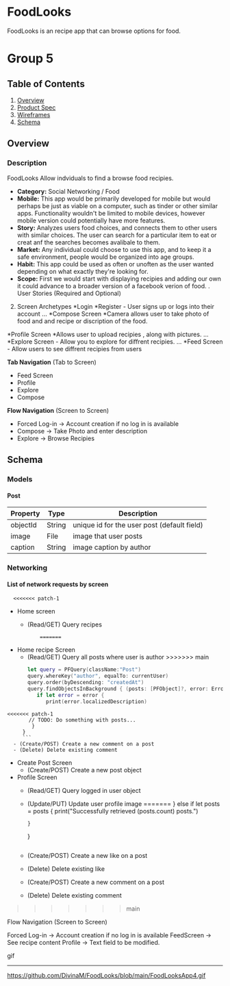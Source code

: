# FoodLooks
FoodLooks is an recipe app that can browse options for food.
# Group 5 

## Table of Contents
1. [Overview](#Overview)
1. [Product Spec](#Product-Spec)
1. [Wireframes](#Wireframes)
1. [Schema](#Schema)

## Overview
### Description
FoodLooks Allow indviduals to find a browse food recipies. 

- **Category:** Social Networking / Food
- **Mobile:** This app would be primarily developed for mobile but would perhaps be just as viable on a computer, such as tinder or other similar apps. Functionality wouldn't be limited to mobile devices, however mobile version could potentially have more features.
- **Story:** Analyzes users food choices, and connects them to other users with similar choices. The user can search for a particular item to eat or creat anf the searches becomes avalibale to them. 
- **Market:** Any individual could choose to use this app, and to keep it a safe environment, people would be organized into age groups.
- **Habit:** This app could be used as often or unoften as the user wanted depending on what exactly they're looking for.
- **Scope:** First we would start with displaying recipies and adding our own it could advance to a broader version of a facebook verion of food. 
. User Stories (Required and Optional)




2. Screen Archetypes
*Login
*Register - User signs up or logs into their account
...
*Compose Screen 
*Camera allows user to take photo of food and and recipe or discription of the food.

*Profile Screen
*Allows user to upload recipies , along with pictures.
...
*Explore Screen - Allow you to explore for diffrent recipies. 
...
*Feed Screen - Allow users to see diffrent recipies from users




**Tab Navigation** (Tab to Screen)

* Feed Screen
* Profile
* Explore
* Compose 

**Flow Navigation** (Screen to Screen)
* Forced Log-in -> Account creation if no log in is available
* Compose  ->  Take Photo and enter description
* Explore -> Browse Recipies 





## Schema 
### Models
#### Post

   | Property      | Type     | Description |
   | ------------- | -------- | ------------|
   | objectId      | String   | unique id for the user post (default field) |
   | image         | File     | image that user posts |
   | caption       | String   | image caption by author |
   

### Networking
#### List of network requests by screen
      <<<<<<< patch-1
   - Home screen
      - (Read/GET) Query recipes 
    
                =======
   - Home recipe Screen
      - (Read/GET) Query all posts where user is author
                >>>>>>> main
         ```swift
         let query = PFQuery(className:"Post")
         query.whereKey("author", equalTo: currentUser)
         query.order(byDescending: "createdAt")
         query.findObjectsInBackground { (posts: [PFObject]?, error: Error?) in
            if let error = error { 
               print(error.localizedDescription)
    <<<<<<< patch-1
           // TODO: Do something with posts...
            }
         }
         ```
      - (Create/POST) Create a new comment on a post
      - (Delete) Delete existing comment
   - Create Post Screen
      - (Create/POST) Create a new post object
   - Profile Screen
      - (Read/GET) Query logged in user object
      - (Update/PUT) Update user profile image
=======
            } else if let posts = posts {
               print("Successfully retrieved \(posts.count) posts.")
           
            }
         }
         ```
      - (Create/POST) Create a new like on a post
      - (Delete) Delete existing like
      - (Create/POST) Create a new comment on a post
      - (Delete) Delete existing comment
>>>>>>> main







Flow Navigation (Screen to Screen)

Forced Log-in -> Account creation if no log in is available
FeedScreen -> See recipe content
Profile -> Text field to be modified.
 




gif 
*********
https://github.com/DivinaM/FoodLooks/blob/main/FoodLooksApp4.gif



